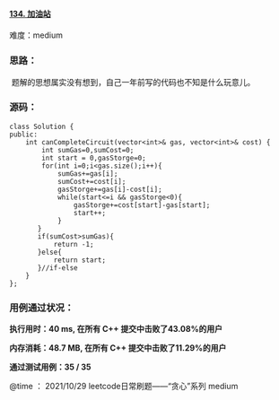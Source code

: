 #### [134. 加油站](https://leetcode-cn.com/problems/gas-station/)

难度：medium

### **思路：**

​		题解的思想属实没有想到，自己一年前写的代码也不知是什么玩意儿。

### **源码：**

```
class Solution {
public:
    int canCompleteCircuit(vector<int>& gas, vector<int>& cost) {
        int sumGas=0,sumCost=0;
        int start = 0,gasStorge=0;
        for(int i=0;i<gas.size();i++){
            sumGas+=gas[i];
            sumCost+=cost[i];
            gasStorge+=gas[i]-cost[i];
            while(start<=i && gasStorge<0){
                gasStorge+=cost[start]-gas[start];
                start++;
            }         
       }
       if(sumCost>sumGas){
           return -1;
       }else{
           return start;
       }//if-else
    }
};
```



### **用例通过状况：**

**执行用时：40 ms, 在所有 C++ 提交中击败了43.08%的用户**

**内存消耗：48.7 MB, 在所有 C++ 提交中击败了11.29%的用户**

**通过测试用例：35 / 35**



@time ： 2021/10/29  leetcode日常刷题——“贪心”系列  medium

